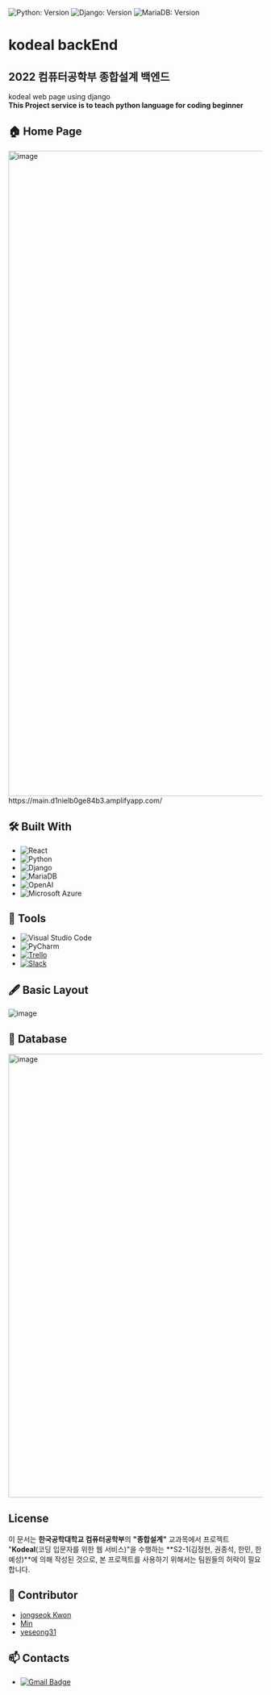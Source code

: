 ![Python: Version](https://img.shields.io/badge/python-3.9.9-blue)
![Django: Version](https://img.shields.io/badge/Django-3.1.14-blue)
![MariaDB: Version](https://img.shields.io/badge/MariaDB-10.3.32-blue)

# kodeal backEnd
## 2022 컴퓨터공학부 종합설계 백엔드

kodeal web page using django<br/>
<b>This Project service is to teach python language for coding beginner</b>

## 🏠 Home Page
<img width="1280" alt="image" src="https://user-images.githubusercontent.com/66625672/155848689-05d9ba0f-559b-4409-95d5-2a5f18905761.png">
https://main.d1nielb0ge84b3.amplifyapp.com/

## 🛠️ Built With
* ![React](https://img.shields.io/badge/React-61DAFB.svg?style=flat-square&logo=React&logoColor=black)
* ![Python](https://img.shields.io/badge/Python-3776AB.svg?style=flat-square&logo=Python&logoColor=white)
* ![Django](https://img.shields.io/badge/Django-092E20.svg?style=flat-square&logo=Django&logoColor=white)
* ![MariaDB](https://img.shields.io/badge/MariaDB-003545.svg?style=flat-square&logo=MariaDB&logoColor=white)
* ![OpenAI](https://img.shields.io/badge/OpenAI-412991.svg?style=flat-square&logo=OpenAI&logoColor=white)
* ![Microsoft Azure](https://img.shields.io/badge/Microsoft_Azure-0078D4?style=flat-square&logo=Microsoft-azure&logoColor=white)  
  
</details>

## 🔧 Tools
* ![Visual Studio Code](https://img.shields.io/badge/Visual_Studio_Code-007ACC.svg?style=flat-square&logo=VisualStudioCode&logoColor=white) 
* ![PyCharm](https://img.shields.io/badge/PyCharm-000000.svg?style=flat-square&logo=PyCharm&logoColor=white) 
* [![Trello](https://img.shields.io/badge/Trello-0052cc?style=flat-square&logo=Trello&logoColor=white&link=https://trello.com/b/mrg8i2EQ/roadmap/)](https://trello.com/b/mrg8i2EQ/roadmap/)
* [![Slack](https://img.shields.io/badge/Slack-4a154b.svg?style=flat-square&logo=Slack&logoColor=white&link=https://w1627955690-ob9739492.slack.com/ssb/redirect)](https://w1627955690-ob9739492.slack.com/ssb/redirect)

## 🖋️ Basic Layout
![image](https://user-images.githubusercontent.com/66625672/147870771-0853ea7c-57bd-48f9-b2a1-71ee739e7e36.png)

## 💾 Database
<img width="880" alt="image" src="https://user-images.githubusercontent.com/66625672/155727540-cd3a03b9-b959-4bb5-9601-92127200b75c.png">

## License
이 문서는 **한국공학대학교 컴퓨터공학부**의 **"종합설계"** 교과목에서
프로젝트 "**Kodeal**(코딩 입문자를 위한 웹 서비스)"을 수행하는
**S2-1(김정현, 권종석, 한민, 한예성)**에 의해 작성된 것으로,
본 프로젝트를 사용하기 위해서는 팀원들의 허락이 필요합니다.

## 🙋 Contributor
* [jongseok Kwon](https://github.com/himJJong) <br>
* [Min](https://github.com/Proals) <br>
* [yeseong31](https://github.com/yeseong31) <br>

## 📫 Contacts
* [![Gmail Badge](https://img.shields.io/badge/kodealtest@gmail.com-d14836?style=flat-square&logo=Gmail&logoColor=white&link=mailto:kodealtest@gmail.com)](mailto:kodealtest@gmail.com)
